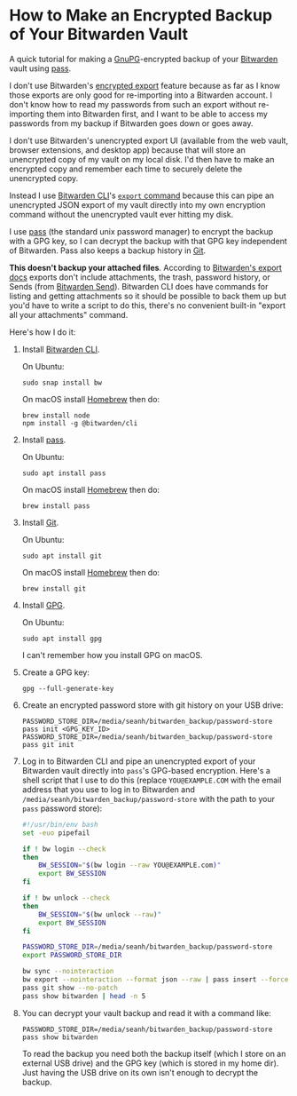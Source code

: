How to Make an Encrypted Backup of Your Bitwarden Vault
=======================================================

A quick tutorial for making a [GnuPG](https://gnupg.org/)-encrypted backup of your [Bitwarden](https://bitwarden.com/) vault using
[pass](https://www.passwordstore.org/).

I don't use Bitwarden's [encrypted export](https://bitwarden.com/help/encrypted-export/) feature because as far as I know those exports are only good for
re-importing into a Bitwarden account. I don't know how to read my passwords from such an export without re-importing them into Bitwarden first, and I
want to be able to access my passwords from my backup if Bitwarden goes down or goes away.

I don't use Bitwarden's unencrypted export UI (available from the web vault, browser extensions, and desktop app) because that will store an
unencrypted copy of my vault on my local disk. I'd then have to make an encrypted copy and remember each time to securely delete the unencrypted copy.

Instead I use [Bitwarden CLI](https://bitwarden.com/help/cli/)'s [`export` command](https://bitwarden.com/help/cli/#export) because this can pipe an
unencrypted JSON export of my vault directly into my own encryption command without the unencrypted vault ever hitting my disk.

I use [pass](https://www.passwordstore.org/) (the standard unix password manager) to encrypt the backup with a GPG key, so I can decrypt the backup
with that GPG key  independent of Bitwarden. Pass also keeps a backup history in [Git](https://git-scm.com/).

**This doesn't backup your attached files**. According to [Bitwarden's export docs](https://bitwarden.com/help/export-your-data/) exports don't include
attachments, the trash, password history, or Sends (from [Bitwarden Send](https://bitwarden.com/products/send/)). Bitwarden CLI does have commands for
listing and getting attachments so it should be possible to back them up but you'd have to write a script to do this, there's no convenient built-in
"export all your attachments" command.

Here's how I do it:

1. Install [Bitwarden CLI](https://bitwarden.com/help/cli/).

   On Ubuntu:

   ```terminal
   sudo snap install bw
   ```
   
   On macOS install [Homebrew](https://brew.sh/) then do:
   
   ```terminal
   brew install node
   npm install -g @bitwarden/cli
   ```
   
2. Install [pass](https://www.passwordstore.org/).

   On Ubuntu:

   ```terminal
   sudo apt install pass
   ```
   
   On macOS install [Homebrew](https://brew.sh/) then do:
   
   ```terminal
   brew install pass
   ```

3. Install [Git](https://git-scm.com/).

   On Ubuntu:
   
   ```terminal
   sudo apt install git
   ```
   
   On macOS install [Homebrew](https://brew.sh/) then do:
   
   ```terminal
   brew install git
   ```

4. Install [GPG](https://gnupg.org/).

   On Ubuntu:
   
   ```terminal
   sudo apt install gpg
   ```
   
   I can't remember how you install GPG on macOS.

5. Create a GPG key:

   ```terminal
   gpg --full-generate-key
   ```

6. Create an encrypted password store with git history on your USB drive:

   ```terminal
   PASSWORD_STORE_DIR=/media/seanh/bitwarden_backup/password-store pass init <GPG_KEY_ID>
   PASSWORD_STORE_DIR=/media/seanh/bitwarden_backup/password-store pass git init
   ```

7. Log in to Bitwarden CLI and pipe an unencrypted export of your Bitwarden vault directly into `pass`'s GPG-based encryption.
   Here's a shell script that I use to do this (replace `YOU@EXAMPLE.COM` with the email address that you use to log in to Bitwarden and
   `/media/seanh/bitwarden_backup/password-store` with the path to your `pass` password store):

   ```bash
   #!/usr/bin/env bash
   set -euo pipefail

   if ! bw login --check
   then
       BW_SESSION="$(bw login --raw YOU@EXAMPLE.com)"
       export BW_SESSION
   fi

   if ! bw unlock --check
   then
       BW_SESSION="$(bw unlock --raw)"
       export BW_SESSION
   fi

   PASSWORD_STORE_DIR=/media/seanh/bitwarden_backup/password-store
   export PASSWORD_STORE_DIR

   bw sync --nointeraction
   bw export --nointeraction --format json --raw | pass insert --force --multiline bitwarden
   pass git show --no-patch
   pass show bitwarden | head -n 5
   ```

8. You can decrypt your vault backup and read it with a command like:

   ```terminal
   PASSWORD_STORE_DIR=/media/seanh/bitwarden_backup/password-store pass show bitwarden
   ```

   To read the backup you need both the backup itself (which I store on an external USB drive) and the GPG key (which is stored in my home dir).
   Just having the USB drive on its own isn't enough to decrypt the backup.
